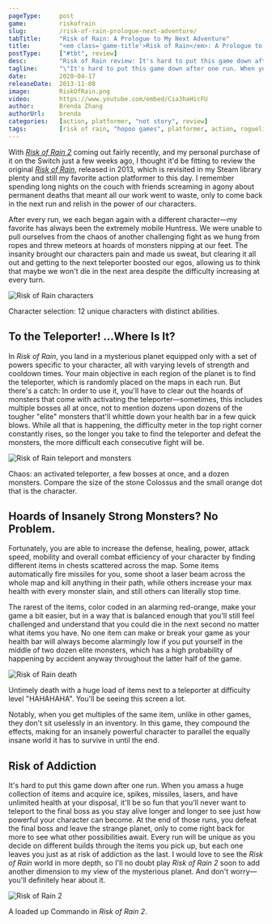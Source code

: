 ```yaml
---
pageType:     post
game:         riskofrain
slug:         /risk-of-rain-prologue-next-adventure/
tabTitle:     "Risk of Rain: A Prologue to My Next Adventure"
title:        "<em class='game-title'>Risk of Rain</em>: A Prologue to My Next Adventure"
postType:     ["#tbt", review]
desc:         "Risk of Rain review: It's hard to put this game down after one run. When you amass a huge collection of items and acquire ice, spikes, missiles, lasers, and have unlimited health at your disposal, it'll be so fun that you'll never want to teleport to the final boss as you stay alive longer and longer to see just how powerful your character can become."
tagline:      "\"It's hard to put this game down after one run. When you amass a huge collection of items and acquire ice, spikes, missiles, lasers, and have unlimited health at your disposal, it'll be so fun that you'll never want to teleport to the final boss as you stay alive longer and longer to see just how powerful your character can become.\""
date:         2020-04-17
releaseDate:  2013-11-08
image:        RiskOfRain.png
video:        https://www.youtube.com/embed/Cia3haHicFU
author:       Brenda Zhang
authorUrl:    brenda
categories:   [action, platformer, "not story", review]
tags:         [risk of rain, "hopoo games", platformer, action, roguelike, 2D, pixel graphics]
---
```

With *[Risk of Rain 2](http://hopoogames.com/)* coming out fairly recently, and my personal purchase of it on the Switch just a few weeks ago, I thought it'd be fitting to review the original *[Risk of Rain](https://store.steampowered.com/app/248820/Risk_of_Rain/)*, released in 2013, which is revisited in my Steam library plenty and still my favorite action platformer to this day. I remember spending long nights on the couch with friends screaming in agony about permanent deaths that meant all our work went to waste, only to come back in the next run and relish in the power of our characters.

After every run, we each began again with a different character—my favorite has always been the extremely mobile Huntress. We were unable to pull ourselves from the chaos of another challenging fight as we hung from ropes and threw meteors at hoards of monsters nipping at our feet. The insanity brought our characters pain and made us sweat, but clearing it all out and getting to the next teleporter boosted our egos, allowing us to think that maybe we won't die in the next area despite the difficulty increasing at every turn.

![Risk of Rain characters][image0]

<figcaption>Character selection: 12 unique characters with distinct abilities.</figcaption>

## To the Teleporter! ...Where Is It?

In *Risk of Rain*, you land in a mysterious planet equipped only with a set of powers specific to your character, all with varying levels of strength and cooldown times. Your main objective in each region of the planet is to find the teleporter, which is randomly placed on the maps in each run. But there's a catch: In order to use it, you'll have to clear out the hoards of monsters that come with activating the teleporter—sometimes, this includes multiple bosses all at once, not to mention dozens upon dozens of the tougher "elite" monsters that'll whittle down your health bar in a few quick blows. While all that is happening, the difficulty meter in the top right corner constantly rises, so the longer you take to find the teleporter and defeat the monsters, the more difficult each consecutive fight will be.

![Risk of Rain teleport and monsters][image1]

<figcaption>Chaos: an activated teleporter, a few bosses at once, and a dozen monsters. Compare the size of the stone Colossus and the small orange dot that is the character.</figcaption>

## Hoards of Insanely Strong Monsters? No Problem.

Fortunately, you are able to increase the defense, healing, power, attack speed, mobility and overall combat efficiency of your character by finding different items in chests scattered across the map. Some items automatically fire missiles for you, some shoot a laser beam across the whole map and kill anything in their path, while others increase your max health with every monster slain, and still others can literally stop time.

The rarest of the items, color coded in an alarming red-orange, make your game a bit easier, but in a way that is balanced enough that you'll still feel challenged and understand that you could die in the next second no matter what items you have. No one item can make or break your game as your health bar will always become alarmingly low if you put yourself in the middle of two dozen elite monsters, which has a high probability of happening by accident anyway throughout the latter half of the game.

![Risk of Rain death][image2]

<figcaption>Untimely death with a huge load of items next to a teleporter at difficulty level "HAHAHAHA". You'll be seeing this screen a lot.</figcaption>

Notably, when you get multiples of the same item, unlike in other games, they don't sit uselessly in an inventory. In this game, they compound the effects, making for an insanely powerful character to parallel the equally insane world it has to survive in until the end.

## Risk of Addiction

It's hard to put this game down after one run. When you amass a huge collection of items and acquire ice, spikes, missiles, lasers, and have unlimited health at your disposal, it'll be so fun that you'll never want to teleport to the final boss as you stay alive longer and longer to see just how powerful your character can become. At the end of those runs, you defeat the final boss and leave the strange planet, only to come right back for more to see what other possibilities await. Every run will be unique as you decide on different builds through the items you pick up, but each one leaves you just as at risk of addiction as the last. I would love to see the *Risk of Rain* world in more depth, so I'll no doubt play *Risk of Rain 2* soon to add another dimension to my view of the mysterious planet. And don't worry—you'll definitely hear about it.

![Risk of Rain 2][image3]

<figcaption>A loaded up Commando in <em class='game-title'>Risk of Rain 2</em>.</figcaption>

[image0]: /images/post/riskofrain/RiskOfRain0.png
[image1]: /images/post/riskofrain/RiskOfRain1.png
[image2]: /images/post/riskofrain/RiskOfRain2.png
[image3]: /images/post/riskofrain/RiskOfRain3.png
